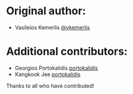 # Original author:
* Vasileios Kemerlis [@vkemerlis](https://gitlab.com/vkemerlis)

# Additional contributors:
* Georgios Portokalidis [portokalidis](https://gitlab.com/portokalidis)
* Kangkook Jee [portokalidis](https://gitlab.com/jikk)

Thanks to all who have contributed!
